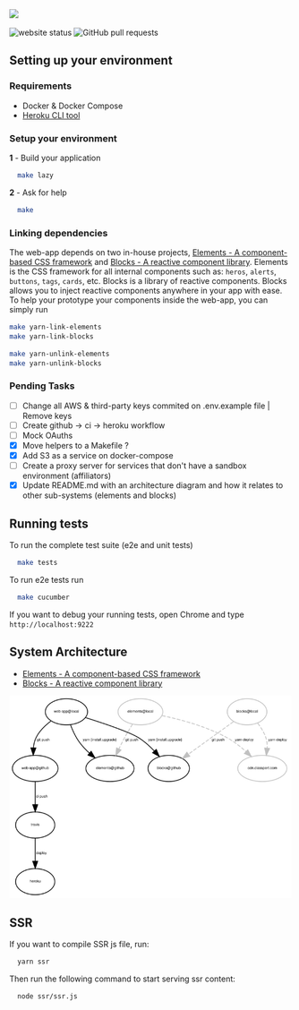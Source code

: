 <img src='https://classpert.com/assets/logo.svg' width='220px'/> 

![website status](https://shields.quero.com/website/https/quero.com.svg)
![GitHub pull requests](http://shields.quero.com/github/issues-pr/querocourses/web-app.svg)

## Setting up your environment

### Requirements

* Docker & Docker Compose
* [Heroku CLI tool](https://devcenter.heroku.com/articles/heroku-cli#download-and-install)

### Setup your environment

__1__ - Build your application

```bash
  make lazy
```

__2__ - Ask for help

```bash
  make
```

### Linking dependencies

The web-app depends on two in-house projects, [Elements - A component-based CSS
framework](http:/github.com/querocourses/elements) and [Blocks - A reactive component
library](http:/github.com/querocourses/blocks). Elements is the CSS framework for all
internal components such as: `heros`, `alerts`, `buttons`, `tags`, `cards`, etc. Blocks
is a library of reactive components. Blocks allows you to inject reactive components anywhere 
in your app with ease.
To help your prototype your components inside the web-app, you can simply run

```bash
make yarn-link-elements
make yarn-link-blocks
```

```bash
make yarn-unlink-elements
make yarn-unlink-blocks
```

### Pending Tasks

- [ ] Change all AWS & third-party keys commited on .env.example file | Remove keys
- [ ] Create github -> ci -> heroku workflow
- [ ] Mock OAuths
- [x] Move helpers to a Makefile ?
- [x] Add S3 as a service on docker-compose
- [ ] Create a proxy server for services that don't have a sandbox environment (affiliators)
- [x] Update README.md with an architecture diagram and how it relates to other sub-systems (elements and blocks)

## Running tests

To run the complete test suite (e2e and unit tests)

```bash
  make tests
```

To run e2e tests run

```bash
  make cucumber
```

If you want to debug your running tests, open Chrome and type `http://localhost:9222`

## System Architecture
- [Elements - A component-based CSS framework](http:/github.com/querocourses/elements)
- [Blocks - A reactive component library](http:/github.com/querocourses/blocks)

<img src='system.svg'/>

## SSR

If you want to compile SSR js file, run:

```bash
  yarn ssr
```

Then run the following command to start serving ssr content:

```bash
  node ssr/ssr.js
```